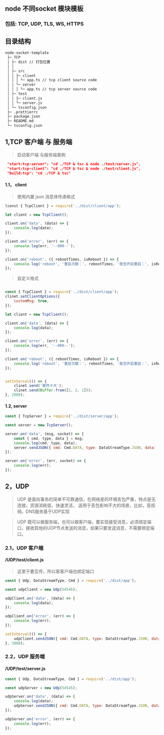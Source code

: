 ## node 不同socket 模块模板

### 包括: TCP, UDP, TLS, WS, HTTPS

## 目录结构
```txt
node-socket-template
 ├─ TCP
 │ ├─ dist // 打包位置
 │ │
 │ ├─ src
 │ │ ├─ client
 │ │ │ └─ app.ts // tcp client source code
 │ │ └─ server
 │ │ │ └─ app.ts // tcp server source code
 │ ├─ test
 │ │ ├─ client.js
 │ │ └─ server.js
 │ └─ tsconfig.json
 ├─ .prettierrc
 ├─ package.json
 ├─ README.md
 └─ tsconfig.json

```

## 1,TCP 客户端 与 服务端

> 启动客户端 与服务端案例

```json
 "start:tcp-server": "cd ./TCP & tsc & node ./test/server.js",
 "start:tcp-client": "cd ./TCP & tsc & node ./test/client.js",
 "build:tcp": "cd ./TCP & tsc"
```

#### 1.1， client
> 使用内置 json 消息体传递格式

```js
lconst { TcpClient } = require('../dist/client/app');

let client = new TcpClient();

client.on('data', (data) => {
    console.log(data);
});

client.on('error', (err) => {
    console.log(err, '--000--');
});

client.on('reboot', ({ rebootTimes, isReboot }) => {
    console.log('reboot', '重启次数：', rebootTimes, '是否开启重启：', isReboot);
});


```
> 自定义格式

```js

const { TcpClient } = require('../dist/client/app');
clinet.setClientOptions({
    customMsg: true,
});

let client = new TcpClient();

client.on('data', (data) => {
    console.log(data);
});

client.on('error', (err) => {
    console.log(err, '--000--');
});

client.on('reboot', ({ rebootTimes, isReboot }) => {
    console.log('reboot', '重启次数：', rebootTimes, '是否开启重启：', isReboot);
});


setInterval(() => {
    clinet.send('案件十大');
    clinet.send(Buffer.from([2, 2, 1]));
}, 2000);
```

#### 1.2, server


```js
const { TcpServer } = require('../dist/server/app');

const server = new TcpServer();

server.on('data', (msg, socket) => {
    const { cmd, type, data } = msg;
    console.log(cmd, type, data);
    server.sendJSON({ cmd: Cmd.DATA, type: DataStreamType.JSON, data: '收到！' }, socket);
});

server.on('error', (err, socket) => {
    console.log(err);
});

```

## 2，UDP

> UDP 是面向事务的简单不可靠通信，在网络差的环境丢包严重，特点是无连接，资源消耗低，快速灵活， 适用于丢包影响不大的场景，比如，音视频。DNS服务基于UDP实现

> UDP 既可以做服务端，也可以做客户端，要实现接受消息，必须绑定端口，接收其他的UDP节点发送的消息，如果只要发送消息，不需要绑定端口。

### 2.1，UDP 客户端
#### /UDP/test/client.js

> 这里于要互传，所以客客户端也绑定端口

```js
const { Udp, DataStreamType, Cmd } = require('../dist/app');

const udpClient = new Udp(54546);

udpClient.on('data', (data) => {
    console.log(data);
});

udpClient.on('error', (err) => {
    console.log(err);
});

setInterval(() => {
    udpClient.sendJSON({ cmd: Cmd.DATA, type: DataStreamType.JSON, data: '131' }, 54545);
}, 3000);

```

### 2.2，UDP 服务端
#### /UDP/test/server.js

```js
const { Udp, DataStreamType, Cmd } = require('../dist/app');

const udpServer = new Udp(54545);

udpServer.on('data', (data) => {
    console.log(data);
    udpServer.sendJSON({ cmd: Cmd.DATA, type: DataStreamType.JSON, data: '收到消息了' }, 54546);
});

udpServer.on('error', (err) => {
    console.log(err);
});

```